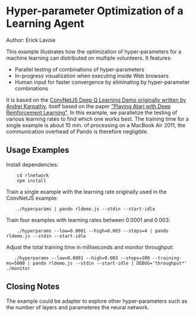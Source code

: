 # Hyper-parameter Optimization of a Learning Agent

Author: Erick Lavoie

This example illustrates how the optimization of hyper-parameters for a machine learning can distributed on multiple volunteers. It features:

* Parallel testing of combinations of hyper-parameters
* In-progress visualization when executing inside Web browsers
* Human input for faster convergence by eliminating by hyper-parameter combinations

It is based on the [ConvNetJS Deep Q Learning Demo originally written by Andrej Karpathy](https://cs.stanford.edu/people/karpathy/convnetjs/demo/rldemo.html), itself based on the paper ["Playing Atari with Deep Reinforcement Learning"](http://arxiv.org/pdf/1312.5602v1.pdf). In this example, we parallelize the testing of various learning rates to find which one works best. The training time for a single example is about 10 min. of processing on a MacBook Air 2011, the communication overhead of Pando is therefore negligible.

## Usage Examples

Install dependencies:
````
    cd rlnetwork
    npm install
````

Train a single example with the learning rate originally used in the ConvNetJS example:

````
    ./hyperparams | pando rldemo.js --stdin --start-idle
````

Train four examples with learning rates between 0.0001 and 0.003:

````
    ./hyperparams --low=0.0001 --high=0.003 --steps=4 | pando rldemo.js --stdin --start-idle
````

Adjust the total training time in milliseconds and monitor throughput:

````
   ./hyperparams --low=0.0001 --high=0.003 --steps=100 --training-ms=5000 | pando rldemo.js --stdin --start-idle | DEBUG='throughput*' ./monitor
````

## Closing Notes

The example could be adapter to explore other hyper-parameters such as the number of layers and parameteres the neural network.

